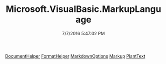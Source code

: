 ﻿---
title: Microsoft.VisualBasic.MarkupLanguage
date: 7/7/2016 5:47:02 PM
---

[DocumentHelper](T-Microsoft.VisualBasic.MarkupLanguage.DocumentHelper.html)
[FormatHelper](T-Microsoft.VisualBasic.MarkupLanguage.FormatHelper.html)
[MarkdownOptions](T-Microsoft.VisualBasic.MarkupLanguage.MarkdownOptions.html)
[Markup](T-Microsoft.VisualBasic.MarkupLanguage.Markup.html)
[PlantText](T-Microsoft.VisualBasic.MarkupLanguage.PlantText.html)
